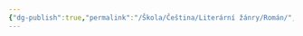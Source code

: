 ```yaml
---
{"dg-publish":true,"permalink":"/Škola/Čeština/Literární žánry/Román/","created":"2023-11-29T15:05:00.913+01:00","updated":"2024-03-13T18:26:08.693+01:00"}
---
```


